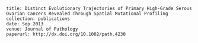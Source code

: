 
    title: Distinct Evolutionary Trajectories of Primary High-Grade Serous Ovarian Cancers Revealed Through Spatial Mutational Profiling
    collection: publications
    date: Sep 2013
    venue: Journal of Pathology
    paperurl: http://dx.doi.org/10.1002/path.4230
    